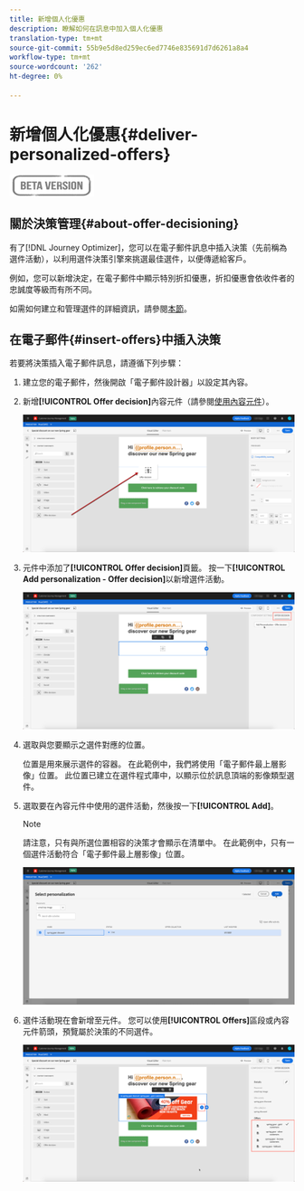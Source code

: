 ```yaml
---
title: 新增個人化優惠
description: 瞭解如何在訊息中加入個人化優惠
translation-type: tm+mt
source-git-commit: 55b9e5d8ed259ec6ed7746e835691d7d6261a8a4
workflow-type: tm+mt
source-wordcount: '262'
ht-degree: 0%

---
```


# 新增個人化優惠{#deliver-personalized-offers}

![](assets/do-not-localize/badge.png)

## 關於決策管理{#about-offer-decisioning}

有了[!DNL Journey Optimizer]，您可以在電子郵件訊息中插入決策（先前稱為選件活動），以利用選件決策引擎來挑選最佳選件，以便傳遞給客戶。

例如，您可以新增決定，在電子郵件中顯示特別折扣優惠，折扣優惠會依收件者的忠誠度等級而有所不同。

如需如何建立和管理選件的詳細資訊，請參閱[本節](offers/get-started/starting-offer-decisioning.md)。

## 在電子郵件{#insert-offers}中插入決策

若要將決策插入電子郵件訊息，請遵循下列步驟：

1. 建立您的電子郵件，然後開啟「電子郵件設計器」以設定其內容。

1. 新增&#x200B;**[!UICONTROL Offer decision]**&#x200B;內容元件（請參閱[使用內容元件](content-components.md)）。

   ![](assets/deliver-offer-component.png)

1. 元件中添加了&#x200B;**[!UICONTROL Offer decision]**&#x200B;頁籤。 按一下&#x200B;**[!UICONTROL Add personalization - Offer decision]**&#x200B;以新增選件活動。

   ![](assets/deliver-offer-tab.png)

1. 選取與您要顯示之選件對應的位置。

   位置是用來展示選件的容器。 在此範例中，我們將使用「電子郵件最上層影像」位置。 此位置已建立在選件程式庫中，以顯示位於訊息頂端的影像類型選件。

1. 選取要在內容元件中使用的選件活動，然後按一下&#x200B;**[!UICONTROL Add]**。

   >[!NOTE]
   >
   >請注意，只有與所選位置相容的決策才會顯示在清單中。 在此範例中，只有一個選件活動符合「電子郵件最上層影像」位置。

   ![](assets/deliver-offer-placement.png)

1. 選件活動現在會新增至元件。 您可以使用&#x200B;**[!UICONTROL Offers]**&#x200B;區段或內容元件箭頭，預覽屬於決策的不同選件。

   ![](assets/deliver-offer-preview.png)
